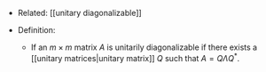 - Related: [[unitary diagonalizable]]

- Definition:
	- If an $m \times m$ matrix $A$ is unitarily diagonalizable if there exists a [[unitary matrices|unitary matrix]] $Q$ such that $A = Q \Lambda Q^*$.